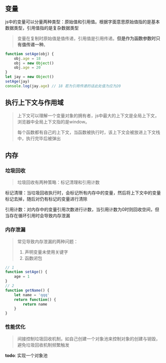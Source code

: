 ## 变量

js中的变量可以分量两种类型：原始值和引用值。根据字面意思原始值指的是基本数据类型，引用值指的是复杂数据类型

> 变量在复制时原始值是值传递，引用值是引用传递。**但是作为函数参数时只有值传递一种**。

```javascript
function setAge(obj) {
	obj.age = 18
    obj = new Object()
    obj.age = 20
}
let jay = new Object()
setAge(jay)
console.log(jay.age) // 18 若为引用传递的话此处值为应为20
```



## 执行上下文与作用域

> 上下文可以理解一个变量对象的拥有者，js中最大的上下文是全局上下文，浏览器中全局上下文指的是window。
>
> 每个函数都有自己的上下文，当函数被执行时，该上下文会被放进上下文栈中，执行完毕后被弹出

## 内存

### 垃圾回收

> 垃圾回收有两种策略：标记清理和引用计数

 标记清理：当垃圾回收执行时，会标记所有内存中的变量，然后将上下文中的变量标记去掉，随后对仍有标记的变量进行清除

引用计数：对内存中的变量引用次数进行计数，当引用计数为0时则回收空间，但当存在循环引用时会导致内存泄漏

### 内存泄漏

> 常见导致内存泄漏的两种问题：
>
> 1. 声明变量未使用关键字
> 2. 函数闭包

```javascript
// 1
function setAge() {
    age = 1
}
// 2
function getName() {
    let name = 'qqq'
	return function() {
        return name
    }	
}
```

### 性能优化

> 间接控制垃圾回收机制，如自己创建一个对象池来控制对象的创建与销毁，避免垃圾回收机制频繁触发

**todo**: 实现一个对象池